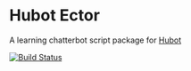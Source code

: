 # Hubot Ector

A learning chatterbot script package for [Hubot](https://hubot.github.com/)

[![Build Status](https://travis-ci.org/parmentf/hubot-ector.png)](https://travis-ci.org/parmentf/hubot-ector)
